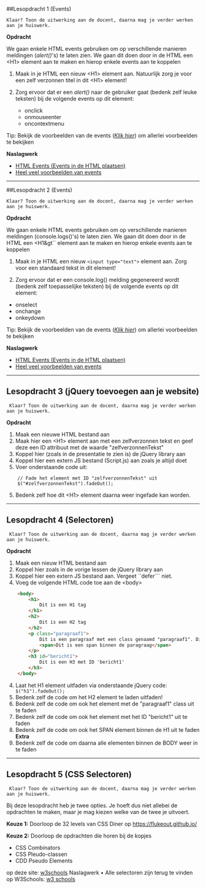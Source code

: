 ##Lesopdracht 1 (Events)

``Klaar? Toon de uitwerking aan de docent, daarna mag je verder werken aan je huiswerk.``

**Opdracht**

We gaan enkele HTML events gebruiken om op verschillende manieren meldingen (*alert()*'s) te laten zien. We gaan dit doen door in de HTML een &lt;H1&gt; element aan te maken en hierop enkele events aan te koppelen

1.  Maak in je HTML een nieuw &lt;H1&gt; element aan. Natuurlijk zorg je voor een zelf verzonnen titel in dit &lt;H1&gt; element!

2.  Zorg ervoor dat er een *alert()* naar de gebruiker gaat (bedenk zelf leuke teksten) bij de volgende events op dit element:

    -   onclick
    -   onmouseenter
    -   oncontextmenu

Tip: Bekijk de voorbeelden van de events ([*Klik hier*](https://www.w3schools.com/tags/ref_eventattributes.asp)) om allerlei voorbeelden te bekijken

**Naslagwerk**

-   <a href="https://www.w3schools.com/js/js_events.asp" target="_blank">HTML Events (Events in de HTML plaatsen)</a>
-   <a href="https://www.w3schools.com/tags/ref_eventattributes.asp" target="_blank">Heel veel voorbeelden van events</a>


---

##Lesopdracht 2 (Events)

``Klaar? Toon de uitwerking aan de docent, daarna mag je verder werken aan je huiswerk.``

**Opdracht**

We gaan enkele HTML events gebruiken om op verschillende manieren meldingen (console.logs()'s) te laten zien. We gaan dit doen door in de HTML een &lt;H1&gt`` element aan te maken en hierop enkele events aan te koppelen

1.	Maak in je HTML een nieuw ``<input type="text">`` element aan. Zorg voor een standaard tekst in dit element!

2.	Zorg ervoor dat er een console.log() melding gegenereerd wordt (bedenk zelf toepasselijke teksten) bij de volgende events op dit element:

- onselect
- onchange
- onkeydown

Tip: Bekijk de voorbeelden van de events ([*Klik hier*](https://www.w3schools.com/tags/ref_eventattributes.asp)) om allerlei voorbeelden te bekijken

**Naslagwerk**

-   <a href="https://www.w3schools.com/js/js_events.asp" target="_blank">HTML Events (Events in de HTML plaatsen)</a>
-   <a href="https://www.w3schools.com/tags/ref_eventattributes.asp" target="_blank">Heel veel voorbeelden van events</a>

---
## Lesopdracht 3 (jQuery toevoegen aan je website)

`` Klaar? Toon de uitwerking aan de docent, daarna mag je verder werken aan je huiswerk.``

**Opdracht**

1. Maak een nieuwe HTML bestand aan
2. Maak hier een &lt;H1&gt; element aan met een zelfverzonnen tekst en geef deze een ID attribuut met de waarde "zelfverzonnenTekst"
2. Koppel hier (zoals in de presentatie te zien is) de jQuery library aan
3. Koppel hier een extern JS bestand (Script.js) aan zoals je altijd doet
4. Voer onderstaande code uit:
```
	// Fade het element met ID "zelfverzonnenTekst" uit
	$("#zelfverzonnenTekst").fadeOut();
```
5. Bedenk zelf hoe dit &lt;H1&gt; element daarna weer ingefade kan worden.

---
## Lesopdracht 4 (Selectoren)

`` Klaar? Toon de uitwerking aan de docent, daarna mag je verder werken aan je huiswerk.``

**Opdracht**

1. Maak een nieuw HTML bestand aan
2. Koppel hier zoals in de vorige lessen de jQuery library aan
3. Koppel hier een extern JS bestand aan. Vergeet ``defer``` niet.
4. Voeg de volgende HTML code toe aan de &lt;body&gt;
```HTML
    <body>
        <h1>
			Dit is een H1 tag
		</h1>
        <h2>
			Dit is een H2 tag
		</h2>
        <p class="paragraaf1">
			Dit is een paragraaf met een class genaamd "paragraaf1". Dit is een paragraaf met een class genaamd "paragraaf1"
			<span>Dit is een span binnen de paragraag</span>
		</p>
        <h3 id="bericht1">
			Dit is een H3 met ID 'bericht1'
		</h3>
    </body>
```
4. Laat het H1 element uitfaden via onderstaande jQuery code:
```	$("h1").fadeOut();```
5. Bedenk zelf de code om het H2 element te laden uitfaden!
6. Bedenk zelf de code om ook het element met de "paragraaf1" class uit te faden
7. Bedenk zelf de code om ook het element met het ID "bericht1" uit te faden
8. Bedenk zelf de code om ook het SPAN element binnen de H1 uit te faden
**Extra**
9. Bedenk zelf de code om daarna alle elementen binnen de BODY weer in te faden


---
## Lesopdracht 5 (CSS Selectoren)

`` Klaar? Toon de uitwerking aan de docent, daarna mag je verder werken aan je huiswerk.``

Bij deze lesopdracht heb je twee opties. Je hoeft dus niet allebei de opdrachten te maken, maar je mag kiezen welke van de twee je uitvoert. 

**Keuze 1:**
Doorloop de 32 levels van CSS Diner op https://flukeout.github.io/ 


**Keuze 2:** 
Doorloop de opdrachten die horen bij de kopjes 
-	CSS Combinators
-	CSS Pleudo-classen
-	CDD Pseudo Elements 

op deze site: <a href="https://www.w3schools.com/css/exercise.asp" target="_blank">w3schools</a> 
Naslagwerk
•	Alle selectoren zijn terug te vinden op W3Schools: <a href="http://www.w3schools.com/jquery/jquery_ref_selectors.asp">w3 schools</a>


